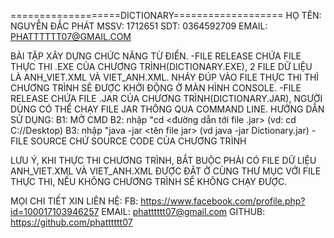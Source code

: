 ===================DICTIONARY===================
HỌ TÊN: NGUYỄN ĐẮC PHÁT 
MSSV: 1712651
SDT: 0364592709
EMAIL: PHATTTTTT07@GMAIL.COM

BÀI TẬP XÂY DỰNG CHỨC NĂNG TỪ ĐIỂN.
-FILE RELEASE CHỨA FILE THỰC THI .EXE CỦA CHƯƠNG TRÌNH(DICTIONARY.EXE),
2 FILE DỮ LIỆU LÀ ANH_VIET.XML VÀ VIET_ANH.XML.
NHÁY ĐÚP VÀO FILE THỰC THI THÌ CHƯƠNG TRÌNH SẼ ĐƯỢC KHỞI ĐỘNG Ở MÀN HÌNH CONSOLE.
-FILE RELEASE CHỨA FILE .JAR CỦA CHƯƠNG TRÌNH(DICTIONARY.JAR), NGƯỜI DÙNG CÓ THỂ
CHẠY FILE JAR THÔNG QUA COMMAND LINE.
HƯỚNG DẪN SỬ DỤNG:
B1: MỞ CMD
B2: nhập "cd <đường dẫn tới file .jar>  (vd: cd C://Desktop) 
B3: nhập "java -jar <tên file jar> (vd java -jar Dictionary.jar)
-FILE SOURCE CHỨ SOURCE CODE CỦA CHƯƠNG TRÌNH

LƯU Ý, KHI THỰC THI CHƯƠNG TRÌNH, BẮT BUỘC PHẢI CÓ FILE DỮ LIỆU ANH_VIET.XML VÀ VIET_ANH.XML
ĐƯỢC ĐẶT Ở CÙNG THƯ MỤC VỚI FILE THỰC THI, NẾU KHÔNG CHƯƠNG TRÌNH SẼ KHÔNG CHẠY ĐƯỢC.

MỌI CHI TIẾT XIN LIÊN HỆ: 
FB: https://www.facebook.com/profile.php?id=100017103946257
EMAIL: phatttttt07@gmail.com
GITHUB: https://github.com/phatttttt07

